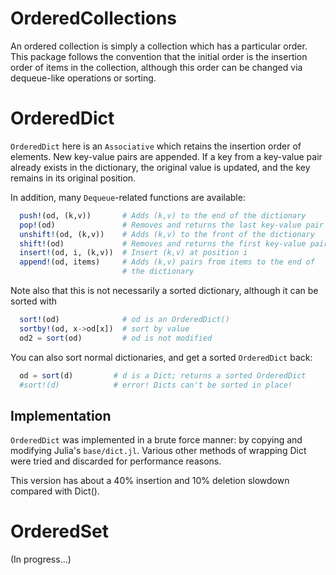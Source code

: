 OrderedCollections
==================

An ordered collection is simply a collection which has a particular
order.  This package follows the convention that the initial order is
the insertion order of items in the collection, although this order
can be changed via dequeue-like operations or sorting. 

OrderedDict
===========
`OrderedDict` here is an `Associative` which retains the insertion
order of elements.  New key-value pairs are appended.  If a key from a
key-value pair already exists in the dictionary, the original value is
updated, and the key remains in its original position.

In addition, many `Dequeue`-related functions are available:

```julia
  push!(od, (k,v))       # Adds (k,v) to the end of the dictionary
  pop!(od)               # Removes and returns the last key-value pair
  unshift!(od, (k,v))    # Adds (k,v) to the front of the dictionary
  shift!(od)             # Removes and returns the first key-value pair
  insert!(od, i, (k,v))  # Insert (k,v) at position i
  append!(od, items)     # Adds (k,v) pairs from items to the end of
                         # the dictionary
```

Note also that this is not necessarily a sorted dictionary, although
it can be sorted with

```julia
  sort!(od)              # od is an OrderedDict()
  sortby!(od, x->od[x])  # sort by value
  od2 = sort(od)         # od is not modified
```

You can also sort normal dictionaries, and get a sorted `OrderedDict`
back:

```julia
  od = sort(d)         # d is a Dict; returns a sorted OrderedDict
  #sort!(d)            # error! Dicts can't be sorted in place!
```

Implementation
--------------
`OrderedDict` was implemented in a brute force manner: by copying and
modifying Julia's `base/dict.jl`.  Various other methods of wrapping
Dict were tried and discarded for performance reasons.

This version has about a 40% insertion and 10% deletion slowdown
compared with Dict().

OrderedSet
==========
(In progress...)
